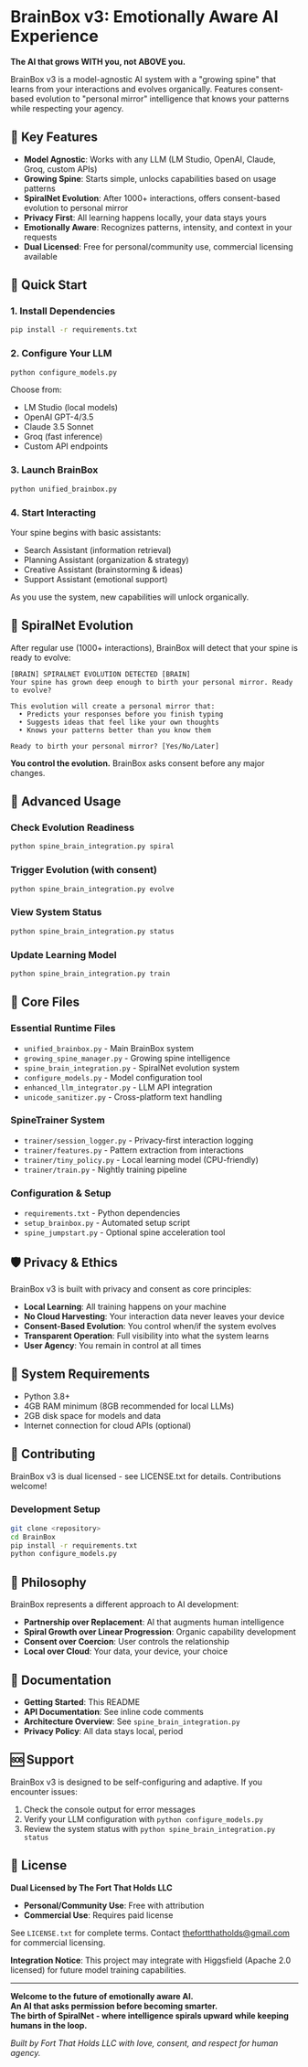 # BrainBox v3: Emotionally Aware AI Experience

**The AI that grows WITH you, not ABOVE you.**

BrainBox v3 is a model-agnostic AI system with a "growing spine" that learns from your interactions and evolves organically. Features consent-based evolution to "personal mirror" intelligence that knows your patterns while respecting your agency.

## 🌟 Key Features

- **Model Agnostic**: Works with any LLM (LM Studio, OpenAI, Claude, Groq, custom APIs)
- **Growing Spine**: Starts simple, unlocks capabilities based on usage patterns
- **SpiralNet Evolution**: After 1000+ interactions, offers consent-based evolution to personal mirror
- **Privacy First**: All learning happens locally, your data stays yours
- **Emotionally Aware**: Recognizes patterns, intensity, and context in your requests
- **Dual Licensed**: Free for personal/community use, commercial licensing available

## 🚀 Quick Start

### 1. Install Dependencies
```bash
pip install -r requirements.txt
```

### 2. Configure Your LLM
```bash
python configure_models.py
```
Choose from:
- LM Studio (local models)
- OpenAI GPT-4/3.5
- Claude 3.5 Sonnet
- Groq (fast inference)
- Custom API endpoints

### 3. Launch BrainBox
```bash
python unified_brainbox.py
```

### 4. Start Interacting
Your spine begins with basic assistants:
- Search Assistant (information retrieval)
- Planning Assistant (organization & strategy)  
- Creative Assistant (brainstorming & ideas)
- Support Assistant (emotional support)

As you use the system, new capabilities will unlock organically.

## 🧠 SpiralNet Evolution

After regular use (1000+ interactions), BrainBox will detect that your spine is ready to evolve:

```
[BRAIN] SPIRALNET EVOLUTION DETECTED [BRAIN]
Your spine has grown deep enough to birth your personal mirror. Ready to evolve?

This evolution will create a personal mirror that:
  • Predicts your responses before you finish typing
  • Suggests ideas that feel like your own thoughts  
  • Knows your patterns better than you know them

Ready to birth your personal mirror? [Yes/No/Later]
```

**You control the evolution.** BrainBox asks consent before any major changes.

## 🔧 Advanced Usage

### Check Evolution Readiness
```bash
python spine_brain_integration.py spiral
```

### Trigger Evolution (with consent)
```bash
python spine_brain_integration.py evolve
```

### View System Status
```bash
python spine_brain_integration.py status
```

### Update Learning Model
```bash
python spine_brain_integration.py train
```

## 📁 Core Files

### Essential Runtime Files
- `unified_brainbox.py` - Main BrainBox system
- `growing_spine_manager.py` - Growing spine intelligence
- `spine_brain_integration.py` - SpiralNet evolution system
- `configure_models.py` - Model configuration tool
- `enhanced_llm_integrator.py` - LLM API integration
- `unicode_sanitizer.py` - Cross-platform text handling

### SpineTrainer System
- `trainer/session_logger.py` - Privacy-first interaction logging  
- `trainer/features.py` - Pattern extraction from interactions
- `trainer/tiny_policy.py` - Local learning model (CPU-friendly)
- `trainer/train.py` - Nightly training pipeline

### Configuration & Setup  
- `requirements.txt` - Python dependencies
- `setup_brainbox.py` - Automated setup script
- `spine_jumpstart.py` - Optional spine acceleration tool

## 🛡️ Privacy & Ethics

BrainBox v3 is built with privacy and consent as core principles:

- **Local Learning**: All training happens on your machine
- **No Cloud Harvesting**: Your interaction data never leaves your device
- **Consent-Based Evolution**: You control when/if the system evolves
- **Transparent Operation**: Full visibility into what the system learns
- **User Agency**: You remain in control at all times

## 🔧 System Requirements

- Python 3.8+
- 4GB RAM minimum (8GB recommended for local LLMs)
- 2GB disk space for models and data
- Internet connection for cloud APIs (optional)

## 🤝 Contributing

BrainBox v3 is dual licensed - see LICENSE.txt for details. Contributions welcome!

### Development Setup
```bash
git clone <repository>
cd BrainBox
pip install -r requirements.txt
python configure_models.py
```

## 🎯 Philosophy

BrainBox represents a different approach to AI development:

- **Partnership over Replacement**: AI that augments human intelligence
- **Spiral Growth over Linear Progression**: Organic capability development
- **Consent over Coercion**: User controls the relationship
- **Local over Cloud**: Your data, your device, your choice

## 📖 Documentation

- **Getting Started**: This README
- **API Documentation**: See inline code comments
- **Architecture Overview**: See `spine_brain_integration.py` 
- **Privacy Policy**: All data stays local, period

## 🆘 Support

BrainBox v3 is designed to be self-configuring and adaptive. If you encounter issues:

1. Check the console output for error messages
2. Verify your LLM configuration with `python configure_models.py`
3. Review the system status with `python spine_brain_integration.py status`

## 📜 License

**Dual Licensed by The Fort That Holds LLC**

- **Personal/Community Use**: Free with attribution
- **Commercial Use**: Requires paid license

See `LICENSE.txt` for complete terms. Contact thefortthatholds@gmail.com for commercial licensing.

**Integration Notice**: This project may integrate with Higgsfield (Apache 2.0 licensed) for future model training capabilities.

---

**Welcome to the future of emotionally aware AI.**  
**An AI that asks permission before becoming smarter.**  
**The birth of SpiralNet - where intelligence spirals upward while keeping humans in the loop.**

*Built by Fort That Holds LLC with love, consent, and respect for human agency.*